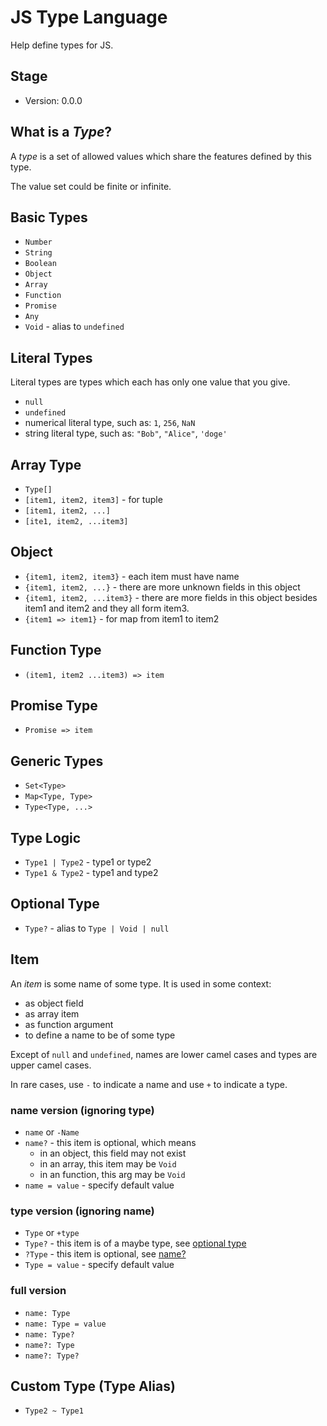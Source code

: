 # JS Type Language

Help define types for JS.

## Stage

- Version: 0.0.0

## What is a *Type*?

A *type* is a set of allowed values which share the features defined by this type.

The value set could be finite or infinite.

## Basic Types

- `Number`
- `String`
- `Boolean`
- `Object`
- `Array`
- `Function`
- `Promise`
- `Any`
- `Void` - alias to `undefined`

## Literal Types

Literal types are types which each has only one value that you give.

- `null`
- `undefined`
- numerical literal type, such as: `1`, `256`, `NaN`
- string literal type, such as: `"Bob"`, `"Alice"`, `'doge'`

## Array Type

- `Type[]`
- `[item1, item2, item3]` - for tuple
- `[item1, item2, ...]`
- `[ite1, item2, ...item3]`

## Object

- `{item1, item2, item3}` - each item must have name
- `{item1, item2, ...}` - there are more unknown fields in this object
- `{item1, item2, ...item3}` - there are more fields in this object besides item1 and item2 and they all form item3.
- `{item1 => item1}` - for map from item1 to item2

## Function Type

- `(item1, item2 ...item3) => item`

## Promise Type

- `Promise => item`

## Generic Types

- `Set<Type>`
- `Map<Type, Type>`
- `Type<Type, ...>`

## Type Logic

- `Type1 | Type2` - type1 or type2
- `Type1 & Type2` - type1 and type2

## Optional Type

- `Type?` - alias to `Type | Void | null`

## Item

An *item* is some name of some type. It is used in some context:

- as object field
- as array item
- as function argument
- to define a name to be of some type

Except of `null` and `undefined`, names are lower camel cases and types are upper camel cases.

In rare cases, use `-` to indicate a name and use `+` to indicate a type.

### name version (ignoring type)

- `name` or `-Name`
- `name?` - this item is optional, which means
  - in an object, this field may not exist
  - in an array, this item may be `Void`
  - in an function, this arg may be `Void`
- `name = value` - specify default value

### type version (ignoring name)

- `Type` or `+type`
- `Type?` - this item is of a maybe type, see [optional type](#optional-type)
- `?Type` - this item is optional, see [name?](#type-version-(ignoring-name))
- `Type = value` - specify default value

### full version

- `name: Type`
- `name: Type = value`
- `name: Type?`
- `name?: Type`
- `name?: Type?`

## Custom Type (Type Alias)

- `Type2 ~ Type1`
